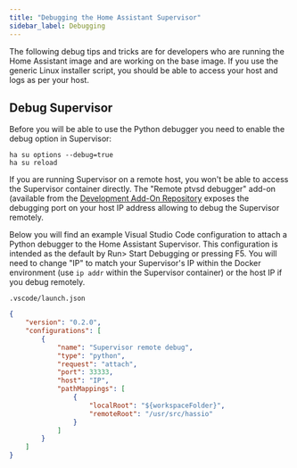 ```yaml
---
title: "Debugging the Home Assistant Supervisor"
sidebar_label: Debugging
---
```


The following debug tips and tricks are for developers who are running the Home Assistant image and are working on the base image. If you use the generic Linux installer script, you should be able to access your host and logs as per your host.

## Debug Supervisor

Before you will be able to use the Python debugger you need to enable the debug
option in Supervisor:

```
ha su options --debug=true
ha su reload
```

If you are running Supervisor on a remote host, you won't be able to access the
Supervisor container directly. The "Remote ptvsd debugger" add-on (available
from the [Development Add-On Repository](https://github.com/home-assistant/addons-development)
exposes the debugging port on your host IP address allowing to debug the
Supervisor remotely.

Below you will find an example Visual Studio Code configuration to attach a Python debugger to the Home Assistant Supervisor. This configuration is intended as the default by Run> Start Debugging or pressing F5. You will need to change "IP" to match your Supervisor's IP within the Docker environment (use `ip addr` within the Supervisor container) or the host IP if you debug remotely.

`.vscode/launch.json`
```json
{
    "version": "0.2.0",
    "configurations": [
        {
            "name": "Supervisor remote debug",
            "type": "python",
            "request": "attach",
            "port": 33333,
            "host": "IP",
            "pathMappings": [
                {
                    "localRoot": "${workspaceFolder}",
                    "remoteRoot": "/usr/src/hassio"
                }
            ]
        }
    ]
}
```
